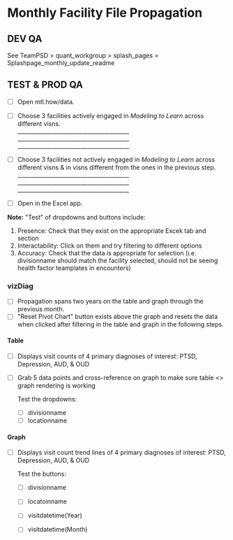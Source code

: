 # Monthly Facility File Propagation

## DEV QA 
See TeamPSD > quant_workgroup > splash_pages > Splashpage_monthly_update_readme

## TEST & PROD QA 
- [ ] Open mtl.how/data.
- [ ] Choose 3 facilities actively engaged in *Modeling to Learn* across different visns.  
      ________________________________________  
      ________________________________________  
      ________________________________________  
      
- [ ] Choose 3 facilities not actively engaged in *Modeling to Learn* across different visns & in visns different from the ones in the previous step.
      ________________________________________  
      ________________________________________  
      ________________________________________  
- [ ] Open in the Excel app.

**Note:** "Test" of dropdowns and buttons include:
1. Presence: Check that they exist on the appropriate Excek tab and section
2. Interactability: Click on them and try filtering to different options
3. Accuracy: Check that the data is appropriate for selection (i.e. divisionname should match the facility selected, should not be seeing health factor teamplates in encounters)

### vizDiag
- [ ] Propagation spans two years on the table and graph through the previous month.
- [ ] "Reset Pivot Chart" button exists above the graph and resets the data when clicked after filtering in the table and graph in the following steps.

#### Table
  - [ ] Displays visit counts of 4 primary diagnoses of interest: PTSD, Depression, AUD, & OUD
  - [ ] Grab 5 data points and cross-reference on graph to make sure table <> graph rendering is working
  
      Test the dropdowns:
      - [ ] divisionname
      - [ ] locationname

#### Graph
  - [ ] Displays visit count trend lines of 4 primary diagnoses of interest: PTSD, Depression, AUD, & OUD

      Test the buttons:
       - [ ] divisionname
       - [ ] locatoinname
       - [ ] visitdatetime(Year)
       - [ ] visitdatetime(Month)


